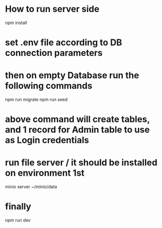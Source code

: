 # How to run server side
npm install

# set .env file according to DB connection parameters

# then on empty Database run the following commands
npm run migrate
npm run seed

# above command will create tables, and 1 record for Admin table to use as Login credentials

# run file server / it should be installed on environment 1st
minio server ~/minio/data

# finally
npm run dev